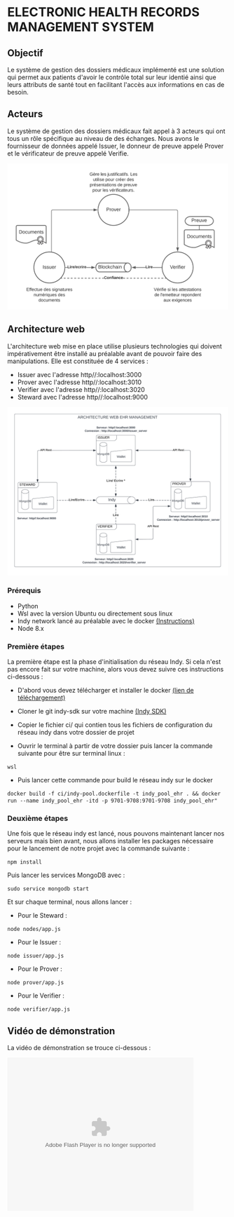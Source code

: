 # ELECTRONIC HEALTH RECORDS MANAGEMENT SYSTEM
## Objectif
Le système de gestion des dossiers médicaux implémenté est une solution qui permet aux patients d'avoir le contrôle total sur leur identié ainsi que leurs attributs de santé tout en facilitant l'accès aux informations en cas de besoin.

## Acteurs
Le système de gestion des dossiers médicaux fait appel à 3 acteurs qui ont tous un rôle spécifique au niveau de des échanges. Nous avons le fournisseur de données appelé Issuer, le donneur de preuve appelé Prover et le vérificateur de 
preuve appelé Verifie.

![Credential Model](Docs/img/ACTOR.png)



## Architecture web
L'architecture web mise en place utilise plusieurs technologies qui doivent impérativement être installé au préalable avant de pouvoir faire des manipulations. Elle est constituée de 4 services :
- Issuer avec l'adresse http//:localhost:3000
- Prover avec l'adresse http//:localhost:3010
- Verifier avec l'adresse http//:localhost:3020
- Steward avec l'adresse http//:localhost:9000

![Credential Model](Docs/img/ARCHI_WEB_EHR.png)


### Prérequis
* Python 
* Wsl avec la version Ubuntu ou directement sous linux
* Indy network lancé au préalable avec le docker [(Instructions)](https://github.com/TrustNetPK/indy-env-setup) 
* Node 8.x

### Première étapes
La première étape est la phase d'initialisation du réseau Indy. Si cela n'est pas encore fait sur votre machine, alors vous devez suivre ces instructions ci-dessous :
* D'abord vous  devez télécharger et installer le docker [(lien de téléchargement)](https://www.docker.com/)

* Cloner le git indy-sdk sur votre  machine  [(Indy SDK)](https://github.com/hyperledger/indy-sdk)

* Copier le fichier ci/ qui contien tous les fichiers de configuration du réseau indy dans votre dossier de projet

* Ouvrir le terminal à partir de votre dossier puis lancer la commande suivante pour être sur terminal linux :
```console
wsl
```

* Puis lancer cette commande pour build le réseau indy sur le docker

```console
docker build -f ci/indy-pool.dockerfile -t indy_pool_ehr . && docker run --name indy_pool_ehr -itd -p 9701-9708:9701-9708 indy_pool_ehr"
```

### Deuxième étapes
Une fois que le réseau indy est lancé, nous pouvons maintenant lancer nos serveurs mais bien avant, nous allons installer les packages nécessaire pour le lancement de notre projet avec la commande suivante :

```console
npm install
```
Puis lancer les services MongoDB avec :
```console
sudo service mongodb start
```
Et sur chaque terminal, nous allons lancer :
* Pour le Steward :
```console
node nodes/app.js
```
* Pour le Issuer :
```console
node issuer/app.js
```
* Pour le Prover :
```console
node prover/app.js
```
* Pour le Verifier :
```console
node verifier/app.js
```

## Vidéo de démonstration
La vidéo de démonstration se trouce ci-dessous :
<object width="425" height="350">
  <param name="movie" value="#" />
  <param name="wmode" value="transparent" />
  <embed src="#"
         type="application/x-shockwave-flash"
         wmode="transparent" width="425" height="350" />
</object>
</hr>
